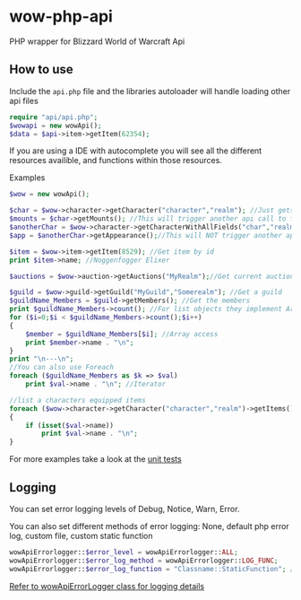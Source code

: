 wow-php-api
===========

PHP wrapper for Blizzard World of Warcraft Api


How to use
----------

Include the `api.php` file and the libraries autoloader will handle loading other api files
```php
require "api/api.php";
$wowapi = new wowApi();
$data = $api->item->getItem(62354);
```

If you are using a IDE with autocomplete you will see all the different resources availible, and functions within those resources.

Examples
```php
$wow = new wowApi();

$char = $wow->character->getCharacter("character","realm"); //Just gets the base character data
$mounts = $char->getMounts(); //This will trigger another api call to fetch mount info
$anotherChar = $wow->character->getCharacterWithAllFields("char","realm"); //This fetches the character with ALL the sub fields, this object will be much larger
$app = $anotherChar->getAppearance();//This will NOT trigger another api call because this data was already fetched

$item = $wow->item->getItem(8529); //Get item by id
print $item->name; //Noggenfogger Elixer

$auctions = $wow->auction->getAuctions("MyRealm");//Get current auctions for a realm (This will be a large object and may take a few seconds to retrieve)

$guild = $wow->guild->getGuild("MyGuild","Somerealm"); //Get a guild
$guildName_Members = $guild->getMembers(); //Get the members
print $guildName_Members->count(); //For list objects they implement ArrayAccess,Countable,Iterator
for ($i=0;$i < $guildName_Members->count();$i++)
{
    $member = $guildName_Members[$i]; //Array access
    print $member->name . "\n";
}
print "\n---\n";
//You can also use Foreach
foreach ($guildName_Members as $k => $val)
    print $val->name . "\n"; //Iterator

//list a characters equipped items
foreach ($wow->character->getCharacter("character","realm")->getItems() as $key => $val)
{
    if (isset($val->name))
        print $val->name . "\n";
}
```

For more examples take a look at the [unit tests](test/)


Logging
-------

You can set error logging levels of Debug, Notice, Warn, Error. 

You can also set different methods of error logging: None, default php error log, custom file, custom static function
```php
wowApiErrorlogger::$error_level = wowApiErrorlogger::ALL;
wowApiErrorlogger::$error_log_method = wowApiErrorlogger::LOG_FUNC;
wowApiErrorlogger::$error_log_function = "Classname::StaticFunction"; //This will be called with error string passed
```
[Refer to wowApiErrorLogger class for logging details](blob/master/api/error/wowApiErrorLogger.php)
